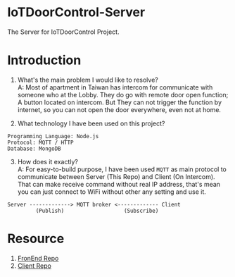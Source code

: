 # IoTDoorControl-Server
The Server for IoTDoorControl Project.

# Introduction
1. What's the main problem I would like to resolve? <br />
A: Most of apartment in Taiwan has intercom for communicate with someone who at the Lobby. They do go with remote door open function; A button located on intercom. But They can not trigger the function by internet, so you can not open the door everywhere, even not at home.

2. What technology I have been used on this project? <br />
```
Programming Language: Node.js
Protocol: MQTT / HTTP
Database: MongoDB
```

3. How does it exactly? <br />
A: For easy-to-build purpose, I have been used `MQTT` as main protocol to communicate between Server (This Repo) and Client (On Intercom). <br />
That can make receive command without real IP address, that's mean you can just connect to WiFi without other any setting and use it.

```
Server -------------> MQTT broker <------------- Client
         (Publish)                   (Subscribe)
```

# Resource
1. [FronEnd Repo](https://github.com/maxchou415/IoTDoorControl-FrontEnd/)
2. [Client Repo](https://github.com/maxchou415/IoTDoorControl-Client/)